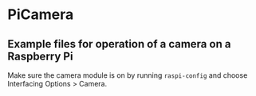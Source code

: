 # PiCamera

## Example files for operation of a camera on a Raspberry Pi

Make sure the camera module is on by running `raspi-config` and choose Interfacing Options > Camera.

